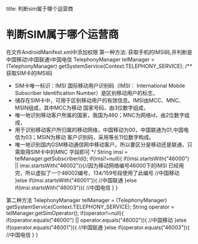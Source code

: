 title: 判断sim属于哪个运营商 

#  判断SIM属于哪个运营商 

在文件AndroidManifest.xml中添加权限
<uses-permission android:name="android.permission.READ_PHONE_STATE"/>
第一种方法:
获取手机的IMSI码,并判断是中国移动\中国联通\中国电信
TelephonyManager telManager = (TelephonyManager) getSystemService(Context.TELEPHONY_SERVICE);
/** 获取SIM卡的IMSI码
* SIM卡唯一标识：IMSI 国际移动用户识别码（IMSI：
International Mobile Subscriber Identification Number）是区别移动用户的标志，
* 储存在SIM卡中，可用于区别移动用户的有效信息。IMSI由MCC、MNC、MSIN组成，其中MCC为移动
国家号码，由3位数字组成，
* 唯一地识别移动客户所属的国家，我国为460；MNC为网络id，由2位数字组成，
* 用于识别移动客户所归属的移动网络，中国移动为00，中国联通为01,中国电信为03；MSIN为移动
客户识别码，采用等长11位数字构成。
* 唯一地识别国内GSM移动通信网中移动客户。所以要区分是移动还是联通，只需取得SIM卡中的MNC
字段即可
*/
String imsi = telManager.getSubscriberId();
if(imsi!=null){
if(imsi.startsWith("46000") || imsi.startsWith("46002")){//因为移动网络编号46000下的IMSI
已经用完，所以虚拟了一个46002编号，134/159号段使用了此编号
//中国移动
}else if(imsi.startsWith("46001")){
//中国联通
}else if(imsi.startsWith("46003")){
//中国电信
}
}

第二种方法
TelephonyManager telManager = (TelephonyManager) getSystemService(Context.TELEPHONY_SERVICE);
String operator = telManager.getSimOperator();
if(operator!=null){
if(operator.equals("46000") || operator.equals("46002")){
//中国移动
}else if(operator.equals("46001")){
//中国联通
}else if(operator.equals("46003")){
//中国电信
}
}